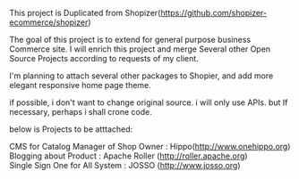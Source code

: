 
This project is Duplicated from 
Shopizer(https://github.com/shopizer-ecommerce/shopizer)

The goal of this project is to extend for general purpose business Commerce site.
I will enrich this project and merge Several other Open Source Projects according to requests of my client.

I'm planning to attach several other packages to Shopier, 
and add more elegant responsive home page theme.

if possible, i don't want to change original source.
i will only use APIs.
but If necessary, perhaps i shall crone code.

below is Projects to be atttached:

CMS for Catalog Manager of Shop Owner : Hippo(http://www.onehippo.org)<br>
Blogging about Product : Apache Roller (http://roller.apache.org)<br>
Single Sign One for All System : JOSSO (http://www.josso.org)
